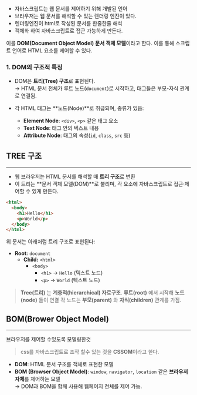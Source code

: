 - 자바스크립트는 웹 문서를 제어하기 위해 개발된 언어
- 브라우저는 웹 문서를 해석할 수 있는 렌더링 엔진이 있다.
- 렌더링엔진이 html로 작성된 문서를 한줄한줄 해석
- 객체화 하여 자바스크립트로 접근 가능하게 만든다.

이를 **DOM(Document Object Model) 문서 객체 모델**이라고 한다. 
이를 통해 스크립트 언어로 HTML 요소를 제어할 수 있다.

### 1. DOM의 구조적 특징

- DOM은 **트리(Tree) 구조**로 표현된다.  
    → HTML 문서 전체가 루트 노드(`document`)로 시작하고, 태그들은 부모-자식 관계로 연결됨.
    
- 각 HTML 태그는 **노드(Node)**로 취급되며, 종류가 있음:
    - **Element Node**: `<div>`, `<p>` 같은 태그 요소
    - **Text Node**: 태그 안의 텍스트 내용
    - **Attribute Node**: 태그의 속성(`id`, `class`, `src` 등)
## TREE 구조
---
- 웹 브라우저는 HTML 문서를 해석할 때 **트리 구조**로 변환
- 이 트리는 **문서 객체 모델(DOM)**로 불리며, 각 요소에 자바스크립트로 접근·제어할 수 있게 만든다.
```html
<html>
  <body>
    <h1>Hello</h1>
    <p>World</p>
  </body>
</html>
```
위 문서는 아래처럼 트리 구조로 표현된다:

- **Root:** `document`    
    - **Child:** `<html>`        
        - `<body>`            
            - `<h1>` → `Hello` (텍스트 노드)                
            - `<p>` → `World` (텍스트 노드)


> **Tree(트리)** 는 **계층적(hierarchical) 자료구조**. 
> **루트(root)** 에서 시작해 **노드(node)** 들이 연결
> 각 노드는 **부모(parent)** 와 **자식(children)** 관계를 가짐.


## BOM(Brower Object Model)
---
브라우저를 제어할 수있도록 모델링한것  
> css를 자바스크립트로 조작 할수 있는 것을 **CSSOM**이라고 한다.

- **DOM**: HTML 문서 구조를 객체로 표현한 모델    
- **BOM (Browser Object Model)**: `window`, `navigator`, `location` 같은 **브라우저 자체**를 제어하는 모델  
    → DOM과 BOM을 함께 사용해 웹페이지 전체를 제어 가능.